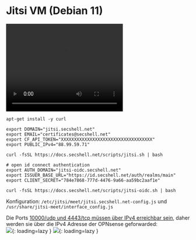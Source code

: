 # Jitsi VM (Debian 11)

<video width="320" height="240" controls>
  <source src="../../video/services/debian11_vm.mp4" type="video/mp4">
</video>

```shell
apt-get install -y curl

export DOMAIN="jitsi.secshell.net"
export EMAIL="certificates@secshell.net"
export CF_API_TOKEN="XXXXXXXXXXXXXXXXXXXXXXXXXXXXXXXXXXX"
export PUBLIC_IPv4="88.99.59.71"

curl -fsSL https://docs.secshell.net/scripts/jitsi.sh | bash

# open id connect authentication
export AUTH_DOMAIN="jitsi-oidc.secshell.net"
export ISSUER_BASE_URL="https://id.secshell.net/auth/realms/main"
export CLIENT_SECRET="784e7868-777d-4476-9a66-aa59bc2aaf1e"

curl -fsSL https://docs.secshell.net/scripts/jitsi-oidc.sh | bash
```

Konfiguration: `/etc/jitsi/meet/jitsi.secshell.net-config.js` und `/usr/share/jitsi-meet/interface_config.js` 

Die Ports [10000/udp und 4443/tcp müssen über IPv4 erreichbar sein](https://jitsi.github.io/handbook/docs/devops-guide/devops-guide-docker#external-ports), daher werden sie über die IPv4 Adresse der OPNsense geforwarded:  
![](../img/services/jitsi_opnsense_nat.png?raw=true){: loading=lazy }
![](../img/services/jitsi_opnsense_wan.png?raw=true){: loading=lazy }

